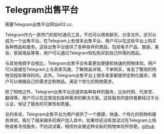 # Telegram出售平台

需要Telegram出售平台网址k02.cc.

Telegram作为一款热门的即时通讯工具，不仅可以用来聊天、分享文件，还可以成为一个出售平台。在Telegram上有很多出售平台，用户可以在这些平台上购买各种商品和服务。这些出售平台提供了各种各样的商品，包括电子产品、服装、美妆、家居用品等等，用户可以通过Telegram轻松购买到自己所需的商品。

与其他电商平台相比，Telegram出售平台有着更加便捷和快速的购物体验。用户可以直接在Telegram上与卖家沟通，了解商品详情，下单购买，省去了繁琐的购物流程和等待时间。此外，Telegram出售平台上很多卖家都提供定制化服务，用户可以根据自己的需求定制商品，满足个性化的购物需求。

除了购物之外，Telegram出售平台还提供各种各样的服务，比如代购、代发货、翻译等，用户可以在这里找到各种需求的解决方案。这些服务的提供者都经过平台认证，保证了服务的可靠性和质量。

总的来说，Telegram出售平台为用户提供了一个便捷、快速、个性化的购物和服务体验，吸引了越来越多的用户加入其中。如果你还没有尝试过在Telegram上购物或者寻找服务，不妨试试看，相信你会被这种全新的购物体验所惊艳。[github](https://github.com)